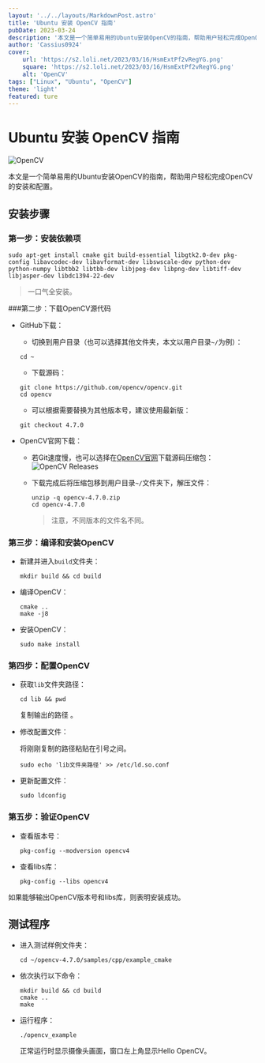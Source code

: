 ```yaml
---
layout: '../../layouts/MarkdownPost.astro'
title: 'Ubuntu 安装 OpenCV 指南'
pubDate: 2023-03-24
description: '本文是一个简单易用的Ubuntu安装OpenCV的指南，帮助用户轻松完成OpenCV的安装和配置。'
author: 'Cassius0924'
cover:
    url: 'https://s2.loli.net/2023/03/16/HsmExtPf2vRegYG.png'
    square: 'https://s2.loli.net/2023/03/16/HsmExtPf2vRegYG.png'
    alt: 'OpenCV'
tags: ["Linux", "Ubuntu", "OpenCV"]
theme: 'light'
featured: ture
---
```


# Ubuntu 安装 OpenCV 指南

![OpenCV](https://s2.loli.net/2023/03/16/HsmExtPf2vRegYG.png)

本文是一个简单易用的Ubuntu安装OpenCV的指南，帮助用户轻松完成OpenCV的安装和配置。

## 安装步骤

### 第一步：安装依赖项

```shell
sudo apt-get install cmake git build-essential libgtk2.0-dev pkg-config libavcodec-dev libavformat-dev libswscale-dev python-dev python-numpy libtbb2 libtbb-dev libjpeg-dev libpng-dev libtiff-dev libjasper-dev libdc1394-22-dev
```

> 一口气全安装。



###第二步：下载OpenCV源代码

- GitHub下载：

  - 切换到用户目录（也可以选择其他文件夹，本文以用户目录`~/`为例）：

  ```shell
  cd ~
  ```
  - 下载源码：

  ```shell
  git clone https://github.com/opencv/opencv.git
  cd opencv
  ```

  - 可以根据需要替换为其他版本号，建议使用最新版：

  ```shell
  git checkout 4.7.0
  ```

- OpenCV官网下载：

	- 若Git速度慢，也可以选择在[OpenCV官网](https://opencv.org/releases/)下载源码压缩包：
	  ![OpenCV Releases](https://s2.loli.net/2023/03/16/xP4Ve5OW63w2DsU.png)
	
	- 下载完成后将压缩包移到用户目录`~/`文件夹下，解压文件：
	
	  ```shell
	  unzip -q opencv-4.7.0.zip
	  cd opencv-4.7.0
	  ```
	
	  > 注意，不同版本的文件名不同。

 ### 第三步：编译和安装OpenCV

- 新建并进入`build`文件夹：

	```shell
	mkdir build && cd build
	```

- 编译OpenCV：
	```shell
	cmake ..
	make -j8
	```

- 安装OpenCV：
	```shell
	sudo make install
	```

### 第四步：配置OpenCV

- 获取`lib`文件夹路径：
	```shell
	cd lib && pwd
	```
	复制输出的路径 。

- 修改配置文件：
	
	将刚刚复制的路径粘贴在引号之间。
	
	```shell
	sudo echo 'lib文件夹路径' >> /etc/ld.so.conf
	```
	
- 更新配置文件：
	```shell
	sudo ldconfig
	```

### 第五步：验证OpenCV
- 查看版本号：
	```shell
	pkg-config --modversion opencv4
	```

- 查看libs库：
	```shell
	pkg-config --libs opencv4
	```

如果能够输出OpenCV版本号和libs库，则表明安装成功。



## 测试程序

- 进入测试样例文件夹：

  ```shell
  cd ~/opencv-4.7.0/samples/cpp/example_cmake
  ```

- 依次执行以下命令：

  ```shell
  mkdir build && cd build
  cmake ..
  make
  ```

- 运行程序：
	```shell
  ./opencv_example
  ```
  
  正常运行时显示摄像头画面，窗口左上角显示Hello OpenCV。
  
  


